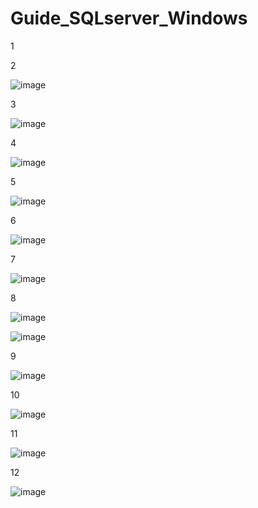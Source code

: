 # Guide_SQLserver_Windows

1

2

![image](https://user-images.githubusercontent.com/54609399/156064709-084ed0b0-4f7a-47bb-9a43-505a84f9a77c.png)

3

![image](https://user-images.githubusercontent.com/54609399/156065259-5c7ad80e-c2ef-4cff-b082-1aeb3466b092.png)

4

![image](https://user-images.githubusercontent.com/54609399/156065692-8d225513-3210-4c40-b498-9e0814cd4401.png)

5

![image](https://user-images.githubusercontent.com/54609399/156065880-c6f3c705-d7f8-40ba-9d12-7fb0794e294e.png)

6 

![image](https://user-images.githubusercontent.com/54609399/156065955-c9e91457-5890-4c49-94d6-d67dcbffc279.png)

7

![image](https://user-images.githubusercontent.com/54609399/156066088-43025b57-a76f-4618-bae0-8172fe4ae14b.png)

8

![image](https://user-images.githubusercontent.com/54609399/156066128-c784e24d-1bf4-4d12-951b-6839d1d28e28.png)

![image](https://user-images.githubusercontent.com/54609399/156066720-e03d43c6-42ee-400d-a763-bb3c4b0b9bb1.png)


9

![image](https://user-images.githubusercontent.com/54609399/156067419-174dfb69-e5c5-41b9-ab5f-0392a4978149.png)

10 

![image](https://user-images.githubusercontent.com/54609399/156067714-2ff550dc-970b-4e45-a662-8ed798e4d49f.png)


11

![image](https://user-images.githubusercontent.com/54609399/156068127-631902f0-9ac7-4f01-806a-7c5839528dae.png)


12

![image](https://user-images.githubusercontent.com/54609399/156068279-1fd047b7-1171-4749-b18e-de0db282fd0b.png)


